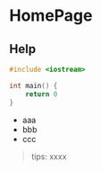 # HomePage

## Help

```c++
#include <iostream>

int main() {
    return 0
}
```

- aaa
- bbb
- ccc

> tips: xxxx
